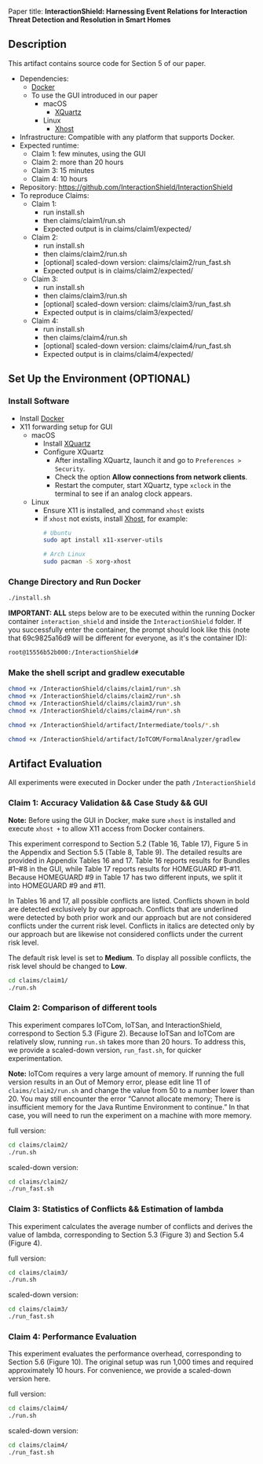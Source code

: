 Paper title: **InteractionShield: Harnessing Event Relations for Interaction Threat Detection and Resolution in Smart Homes**

## Description
This artifact contains source code for Section 5 of our paper.
- Dependencies: 
    - [Docker](https://docs.docker.com/engine/install/)
    - To use the GUI introduced in our paper
        - macOS
            - [XQuartz](https://www.xquartz.org/)
        - Linux
            - [Xhost](https://wiki.archlinux.org/title/Xhost)
- Infrastructure: Compatible with any platform that supports Docker.
- Expected runtime:
    - Claim 1: few minutes, using the GUI
    - Claim 2: more than 20 hours
    - Claim 3: 15 minutes
    - Claim 4: 10 hours
- Repository: https://github.com/InteractionShield/InteractionShield
- To reproduce Claims:
    - Claim 1:
        - run install.sh
        - then claims/claim1/run.sh
        - Expected output is in claims/claim1/expected/
    - Claim 2:
        - run install.sh
        - then claims/claim2/run.sh
        - [optional] scaled-down version: claims/claim2/run_fast.sh
        - Expected output is in claims/claim2/expected/
    - Claim 3:
        - run install.sh
        - then claims/claim3/run.sh
        - [optional] scaled-down version: claims/claim3/run_fast.sh
        - Expected output is in claims/claim3/expected/
    - Claim 4:
        - run install.sh
        - then claims/claim4/run.sh
        - [optional] scaled-down version: claims/claim4/run_fast.sh
        - Expected output is in claims/claim4/expected/

## Set Up the Environment (OPTIONAL)
### Install Software
- Install [Docker](https://docs.docker.com/engine/install/)
- X11 forwarding setup for GUI
    - macOS
        - Install [XQuartz](https://www.xquartz.org/)
        - Configure XQuartz
            - After installing XQuartz, launch it and go to ``Preferences > Security``.
            - Check the option **Allow connections from network clients**.
            - Restart the computer, start XQuartz, type ``xclock`` in the terminal to see if an analog clock appears.
    - Linux
        - Ensure X11 is installed, and command ``xhost`` exists
        - if ``xhost`` not exists, install [Xhost](https://wiki.archlinux.org/title/Xhost), for example:
          ```bash
          # Ubuntu
          sudo apt install x11-xserver-utils

          # Arch Linux
          sudo pacman -S xorg-xhost
          ```
### Change Directory and Run Docker
```bash
./install.sh
```

**IMPORTANT: ALL** steps below are to be executed within the running Docker container `interaction_shield` and inside the `InteractionShield` folder. If you successfully enter the container, the prompt should look like this (note that 69c9825a16d9 will be different for everyone, as it's the container ID):
```bash
root@15556b52b000:/InteractionShield#
```

### Make the shell script and gradlew executable
```bash
chmod +x /InteractionShield/claims/claim1/run*.sh
chmod +x /InteractionShield/claims/claim2/run*.sh
chmod +x /InteractionShield/claims/claim3/run*.sh
chmod +x /InteractionShield/claims/claim4/run*.sh

chmod +x /InteractionShield/artifact/Intermediate/tools/*.sh

chmod +x /InteractionShield/artifact/IoTCOM/FormalAnalyzer/gradlew
```

## Artifact Evaluation
All experiments were executed in Docker under the path `/InteractionShield`

### Claim 1: Accuracy Validation && Case Study && GUI
**Note:** Before using the GUI in Docker, make sure `xhost` is installed and execute `xhost +` to allow X11 access from Docker containers.

This experiment correspond to Section 5.2 (Table 16, Table 17), Figure 5 in the Appendix and  Section 5.5 (Table 8, Table 9). The detailed results are provided in Appendix Tables 16 and 17. Table 16 reports results for Bundles #1–#8 in the GUI, while Table 17 reports results for HOMEGUARD #1–#11. Because HOMEGUARD #9 in Table 17 has two different inputs, we split it into HOMEGUARD #9 and #11.

In Tables 16 and 17, all possible conflicts are listed. Conflicts shown in bold are detected exclusively by our approach. Conflicts that are underlined were detected by both prior work and our approach but are not considered conflicts under the current risk level. Conflicts in italics are detected only by our approach but are likewise not considered conflicts under the current risk level.

The default risk level is set to **Medium**. To display all possible conflicts, the risk level should be changed to **Low**.

```bash
cd claims/claim1/
./run.sh
```

### Claim 2: Comparison of different tools
This experiment compares IoTCom, IoTSan, and InteractionShield, correspond to Section 5.3 (Figure 2). Because IoTSan and IoTCom are relatively slow, running `run.sh` takes more than 20 hours. To address this, we provide a scaled-down version, `run_fast.sh`, for quicker experimentation.

**Note:** IoTCom requires a very large amount of memory. If running the full version results in an Out of Memory error, please edit line 11 of `claims/claim2/run.sh` and change the value from 50 to a number lower than 20. You may still encounter the error “Cannot allocate memory; There is insufficient memory for the Java Runtime Environment to continue.” In that case, you will need to run the experiment on a machine with more memory.

full version:
```bash
cd claims/claim2/
./run.sh
```

scaled-down version:
```bash
cd claims/claim2/
./run_fast.sh
```

### Claim 3: Statistics of Conflicts && Estimation of lambda
This experiment calculates the average number of conflicts and derives the value of lambda, corresponding to Section 5.3 (Figure 3) and Section 5.4 (Figure 4).

full version:
```bash
cd claims/claim3/
./run.sh
```

scaled-down version:
```bash
cd claims/claim3/
./run_fast.sh
```

### Claim 4: Performance Evaluation
This experiment evaluates the performance overhead, corresponding to Section 5.6 (Figure 10). The original setup was run 1,000 times and required approximately 10 hours. For convenience, we provide a scaled-down version here.

full version:
```bash
cd claims/claim4/
./run.sh
```

scaled-down version:
```bash
cd claims/claim4/
./run_fast.sh
```
